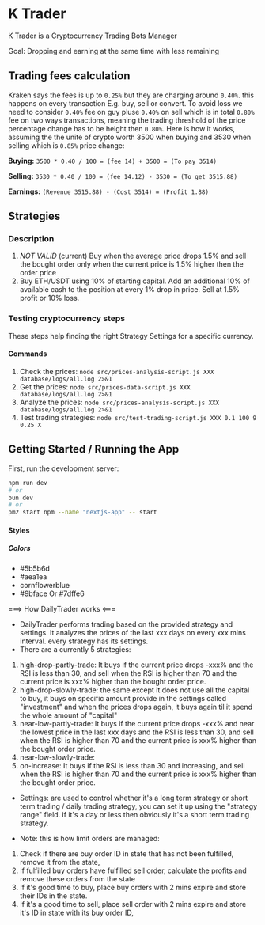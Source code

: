 # K Trader

K Trader is a Cryptocurrency Trading Bots Manager

Goal: Dropping and earning at the same time with less remaining

## Trading fees calculation

Kraken says the fees is up to `0.25%` but they are charging around `0.40%`. this happens on every transaction E.g. buy, sell or convert. To avoid loss we need to consider `0.40%` fee on guy pluse `0.40%` on sell which is in total `0.80%` fee on two ways transactions, meaning the trading threshold of the price percentage change has to be height then `0.80%`. Here is how it works, assuming the the unite of crypto worth 3500 when buying and 3530 when selling which is `0.85%` price change:

**Buying:** `3500 * 0.40 / 100 = (fee 14) + 3500 = (To pay 3514)`

**Selling:** `3530 * 0.40 / 100 = (fee 14.12) - 3530 = (To get 3515.88)`

**Earnings:** `(Revenue 3515.88) - (Cost 3514) = (Profit 1.88)`

## Strategies

### Description

1. _NOT VALID_ (current) Buy when the average price drops 1.5% and sell the bought order only when the current price is 1.5% higher then the order price
1. Buy ETH/USDT using 10% of starting capital. Add an additional 10% of available cash to the position at every 1% drop in price. Sell at 1.5% profit or 10% loss.

### Testing cryptocurrency steps

These steps help finding the right Strategy Settings for a specific currency.

#### Commands

1. Check the prices: `node src/prices-analysis-script.js XXX database/logs/all.log 2>&1`
1. Get the prices: `node src/prices-data-script.js XXX database/logs/all.log 2>&1`
1. Analyze the prices: `node src/prices-analysis-script.js XXX database/logs/all.log 2>&1`
1. Test trading strategies: `node src/test-trading-script.js XXX 0.1 100 9 0.25 X`

## Getting Started / Running the App

First, run the development server:

```bash
npm run dev
# or
bun dev
# or
pm2 start npm --name "nextjs-app" -- start
```

#### Styles

##### Colors

- #5b5b6d
- #aea1ea
- cornflowerblue
- #9bface Or #7dffe6

===> How DailyTrader works <===

- DailyTrader performs trading based on the provided strategy and settings. It analyzes the prices of the last xxx days on every xxx mins interval. every strategy has its settings.
- There are a currently 5 strategies:

1. high-drop-partly-trade: It buys if the current price drops -xxx% and the RSI is less than 30, and sell when the RSI is higher than 70 and the current price is xxx% higher than the bought order price.
2. high-drop-slowly-trade: the same except it does not use all the capital to buy, it buys on specific amount provide in the settings called "investment" and when the prices drops again, it buys again til it spend the whole amount of "capital"
3. near-low-partly-trade: It buys if the current price drops -xxx% and near the lowest price in the last xxx days and the RSI is less than 30, and sell when the RSI is higher than 70 and the current price is xxx% higher than the bought order price.
4. near-low-slowly-trade:
5. on-increase: It buys if the RSI is less than 30 and increasing, and sell when the RSI is higher than 70 and the current price is xxx% higher than the bought order price.

- Settings: are used to control whether it's a long term strategy or short term trading / daily trading strategy, you can set it up using the "strategy range" field. if it's a day or less then obviously it's a short term trading strategy.

- Note: this is how limit orders are managed:

1. Check if there are buy order ID in state that has not been fulfilled, remove it from the state,
2. If fulfilled buy orders have fulfilled sell order, calculate the profits and remove these orders from the state
3. If it's good time to buy, place buy orders with 2 mins expire and store their IDs in the state.
4. If it's a good time to sell, place sell order with 2 mins expire and store it's ID in state with its buy order ID,
